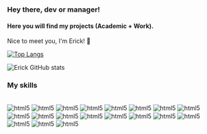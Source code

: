 ### Hey there, dev or manager!
#### Here you will find my projects (Academic + Work). 
Nice to meet you, I'm Erick! 🤝



[![Top Langs](https://github-readme-stats.vercel.app/api/top-langs/?username=erdesousa)](https://github.com/anuraghazra/github-readme-stats)



![Erick GitHub stats](https://github-readme-stats.vercel.app/api?username=erdesousa&show_icons=true&theme=dark) 


### My skills

<div style="display: inline_block"><br/>
    <img align="center" alt="html5" src="https://img.shields.io/badge/HTML5-000000?style=for-the-badge&logo=html5&logoColor=white"/>
    <img align="center" alt="html5" src="https://img.shields.io/badge/CSS3-121212?style=for-the-badge&logo=css3&logoColor=white"/>
    <img align="center" alt="html5" src="https://img.shields.io/badge/Sass-242424?style=for-the-badge&logo=sass&logoColor=white"/>
    <img align="center" alt="html5" src="https://img.shields.io/badge/JavaScript-000000?style=for-the-badge&logo=javascript&logoColor=white"/>
    <img align="center" alt="html5" src="https://img.shields.io/badge/Node.js-242424?style=for-the-badge&logo=node.js&logoColor=white"/>
    <img align="center" alt="html5" src="https://img.shields.io/badge/Express.js-000000?style=for-the-badge"/>
    <img align="center" alt="html5" src="https://img.shields.io/badge/React-20232A?style=for-the-badge&logo=react&logoColor=61DAFB"/>
    <img align="center" alt="html5" src="https://img.shields.io/badge/TypeScript-121212?style=for-the-badge&logo=typescript&logoColor=white"/>
    <img align="center" alt="html5" src="https://img.shields.io/badge/Tailwind_CSS-121212?style=for-the-badge&logo=tailwind-css&logoColor=white"/>
    <img align="center" alt="html5" src="https://img.shields.io/badge/Material--UI-212121?style=for-the-badge&logo=material-ui&logoColor=white"/>
    <img align="center" alt="html5" src="https://img.shields.io/badge/styled--components-000000?style=for-the-badge&logo=styled-components&logoColor=white"/>
    <img align="center" alt="html5" src="https://img.shields.io/badge/React_Router-121212?style=for-the-badge&logo=react-router&logoColor=white"/>
    <img align="center" alt="html5" src="https://img.shields.io/badge/MySQL-000000?style=for-the-badge&logo=mysql&logoColor=white"/>
    <img align="center" alt="html5" src="https://img.shields.io/badge/SAP-242424?style=for-the-badge&logo=sap&logoColor=white"/>
    <img align="center" alt="html5" src="https://img.shields.io/badge/Figma-000000?style=for-the-badge&logo=figma&logoColor=white"/>
    <img align="center" alt="html5" src="https://img.shields.io/badge/Prisma-242424?style=for-the-badge&logo=Prisma&logoColor=white"/>
    <img align="center" alt="html5" src="https://img.shields.io/badge/GIT-000000?style=for-the-badge&logo=git&logoColor=white"/>
    <img align="center" alt="html5" src="https://img.shields.io/badge/Amazon_AWS-121212?style=for-the-badge&logo=amazonaws&logoColor=white"/>
    <img align="center" alt="html5" src="https://img.shields.io/badge/Azure_DevOps-000000?style=for-the-badge&logo=azure-devops&logoColor=white"/>
</div>





